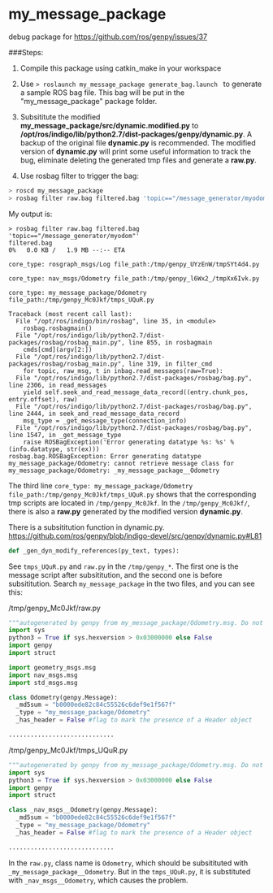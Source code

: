 # my_message_package
debug package for https://github.com/ros/genpy/issues/37

###Steps:

1. Compile this package using catkin_make in your workspace

2. Use ```> roslaunch my_message_package generate_bag.launch ``` to generate a sample ROS bag file. This bag will be put in the "my_message_package" package folder.

3. Subsititute the modified **my_message_package/src/dynamic.modified.py** to **/opt/ros/indigo/lib/python2.7/dist-packages/genpy/dynamic.py**. A backup of the original file **dynamic.py** is recommended. The modified version of **dynamic.py** will print some useful information to track the bug, eliminate deleting the generated tmp files and generate a **raw.py**.

4. Use rosbag filter to trigger the bag:
``` bash
> roscd my_message_package
> rosbag filter raw.bag filtered.bag 'topic=="/message_generator/myodom"'
```

My output is:
```
> rosbag filter raw.bag filtered.bag 'topic=="/message_generator/myodom"'
filtered.bag                                                                       0%   0.0 KB /   1.9 MB --:-- ETA

core_type: rosgraph_msgs/Log file_path:/tmp/genpy_UYzEnW/tmpSYt4d4.py

core_type: nav_msgs/Odometry file_path:/tmp/genpy_l6Wx2_/tmpXx6Ivk.py

core_type: my_message_package/Odometry file_path:/tmp/genpy_Mc0Jkf/tmps_UQuR.py

Traceback (most recent call last):
  File "/opt/ros/indigo/bin/rosbag", line 35, in <module>
    rosbag.rosbagmain()
  File "/opt/ros/indigo/lib/python2.7/dist-packages/rosbag/rosbag_main.py", line 855, in rosbagmain
    cmds[cmd](argv[2:])
  File "/opt/ros/indigo/lib/python2.7/dist-packages/rosbag/rosbag_main.py", line 319, in filter_cmd
    for topic, raw_msg, t in inbag.read_messages(raw=True):
  File "/opt/ros/indigo/lib/python2.7/dist-packages/rosbag/bag.py", line 2306, in read_messages
    yield self.seek_and_read_message_data_record((entry.chunk_pos, entry.offset), raw)
  File "/opt/ros/indigo/lib/python2.7/dist-packages/rosbag/bag.py", line 2444, in seek_and_read_message_data_record
    msg_type = _get_message_type(connection_info)
  File "/opt/ros/indigo/lib/python2.7/dist-packages/rosbag/bag.py", line 1547, in _get_message_type
    raise ROSBagException('Error generating datatype %s: %s' % (info.datatype, str(ex)))
rosbag.bag.ROSBagException: Error generating datatype my_message_package/Odometry: cannot retrieve message class for my_message_package/Odometry: _my_message_package__Odometry
```

The third line ```core_type: my_message_package/Odometry file_path:/tmp/genpy_Mc0Jkf/tmps_UQuR.py``` shows that the corresponding tmp scripts are located in ```/tmp/genpy_Mc0Jkf```. In the ```/tmp/genpy_Mc0Jkf/```, there is also a **raw.py** generated by the modified version **dynamic.py**. 

There is a subsititution function in dynamic.py. https://github.com/ros/genpy/blob/indigo-devel/src/genpy/dynamic.py#L81 

``` python
def _gen_dyn_modify_references(py_text, types):
```

See ```tmps_UQuR.py``` and ```raw.py``` in the ```/tmp/genpy_*```. The first one is the message script after subsititution, and the second one is before subsititution. Search ```my_message_package``` in the two files, and you can see this:

/tmp/genpy_Mc0Jkf/raw.py
``` python
"""autogenerated by genpy from my_message_package/Odometry.msg. Do not edit."""
import sys
python3 = True if sys.hexversion > 0x03000000 else False
import genpy
import struct

import geometry_msgs.msg
import nav_msgs.msg
import std_msgs.msg

class Odometry(genpy.Message):
  _md5sum = "b0000ede82c84c55526c6def9e1f567f"
  _type = "my_message_package/Odometry"
  _has_header = False #flag to mark the presence of a Header object

.............................
```

/tmp/genpy_Mc0Jkf/tmps_UQuR.py
``` python
"""autogenerated by genpy from my_message_package/Odometry.msg. Do not edit."""
import sys
python3 = True if sys.hexversion > 0x03000000 else False
import genpy
import struct

class _nav_msgs__Odometry(genpy.Message):
  _md5sum = "b0000ede82c84c55526c6def9e1f567f"
  _type = "my_message_package/Odometry"
  _has_header = False #flag to mark the presence of a Header object

.............................
```

In the ```raw.py```, class name is ```Odometry```, which should be subsitituted with ```_my_message_package__Odometry```. But in the ```tmps_UQuR.py```, it is substituted with ```_nav_msgs__Odometry```, which causes the problem.
